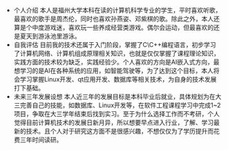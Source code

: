 -  个人介绍
本人是福州大学本科在读的计算机科学专业的学生，平时喜欢听歌，最喜欢的歌手是周杰伦，同时也喜欢孙燕姿、邓紫棋的歌。除此之外，本人还算是个中度游戏迷，喜欢玩一些养成经营类游戏。偶尔会运动，但最喜欢的还是夏天到游泳池里游泳。
-  自我评估
目前我的技术还属于入门阶段，掌握了C\C++编程语言，初步学习了计算机网络、计算机组成原理相关知识，也就是仅仅掌握了课程理论知识，实践方面的技术较为缺乏，实践经验少。个人喜欢的方向是AI嵌入式方向，最想学习的是AI在各种系统的应用，如智能驾驶等，为了达到这个目标，本人将会学习掌握Linux开发、qt应用开发、数据库等相关技术，为自身的技术发展打下基础。
-  未来三年发展设想
本人近三年的发展目标是本科毕业后就业，具体规划为在大三完善自己的技能，如数据库、Linux开发等，在软件工程课程学习中完成1~2项目，争取在大三学年结束后找到实习。至于为什么选择工作而不考研，个人觉得目前计算机技术的发展日新月异，所以想要早点进入行业，了解、学习最新的技术。且个人对于研究这方面不是很感兴趣，不想仅仅为了学历提升而花费三年时间读研。
